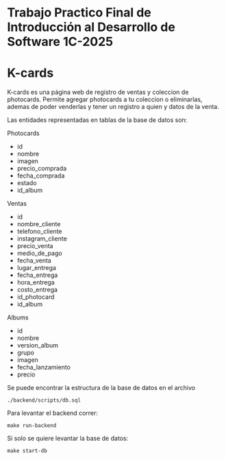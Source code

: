 # Trabajo Practico Final de Introducción al Desarrollo de Software 1C-2025

# K-cards

K-cards es una página web de registro de ventas y coleccion de photocards. Permite agregar photocards a tu coleccion o eliminarlas, ademas de poder venderlas y tener un registro a quien y datos de la venta.


Las entidades representadas en tablas de la base de datos son:

Photocards
- id
- nombre
- imagen
- precio_comprada
- fecha_comprada
- estado
- id_album


Ventas
- id 
- nombre_cliente 
- telefono_cliente 
- instagram_cliente
- precio_venta 
- medio_de_pago 
- fecha_venta
- lugar_entrega 
- fecha_entrega
- hora_entrega 
- costo_entrega 
- id_photocard 
- id_album 


Albums
- id 
- nombre 
- version_album 
- grupo 
- imagen 
- fecha_lanzamiento 
- precio 


Se puede encontrar la estructura de la base de datos en el archivo
```
./backend/scripts/db.sql
```

Para levantar el backend correr:
```
make run-backend
```

Si solo se quiere levantar la base de datos:
```
make start-db
```